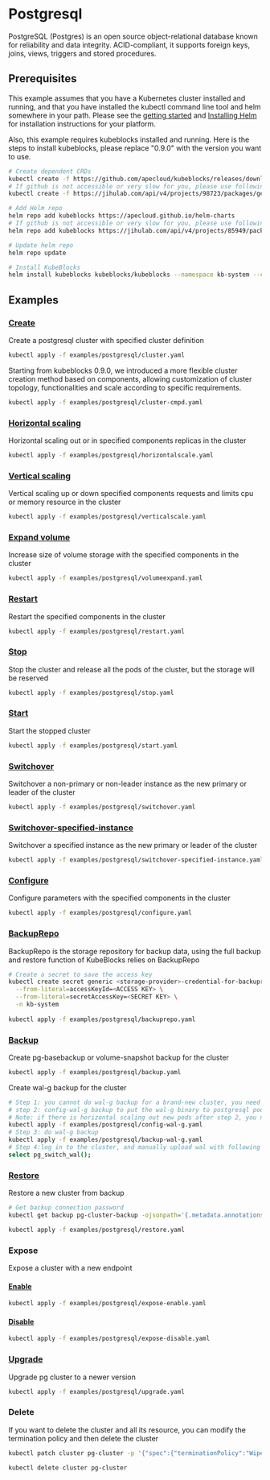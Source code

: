 # Postgresql

PostgreSQL (Postgres) is an open source object-relational database known for reliability and data integrity. ACID-compliant, it supports foreign keys, joins, views, triggers and stored procedures.

## Prerequisites

This example assumes that you have a Kubernetes cluster installed and running, and that you have installed the kubectl command line tool and helm somewhere in your path. Please see the [getting started](https://kubernetes.io/docs/setup/)  and [Installing Helm](https://helm.sh/docs/intro/install/) for installation instructions for your platform.

Also, this example requires kubeblocks installed and running. Here is the steps to install kubeblocks, please replace "0.9.0" with the version you want to use.
```bash
# Create dependent CRDs
kubectl create -f https://github.com/apecloud/kubeblocks/releases/download/v0.9.0/kubeblocks_crds.yaml
# If github is not accessible or very slow for you, please use following command instead
kubectl create -f https://jihulab.com/api/v4/projects/98723/packages/generic/kubeblocks/v0.9.0/kubeblocks_crds.yaml

# Add Helm repo 
helm repo add kubeblocks https://apecloud.github.io/helm-charts
# If github is not accessible or very slow for you, please use following repo instead
helm repo add kubeblocks https://jihulab.com/api/v4/projects/85949/packages/helm/stable

# Update helm repo
helm repo update

# Install KubeBlocks
helm install kubeblocks kubeblocks/kubeblocks --namespace kb-system --create-namespace --version="0.9.0"
```
 

## Examples

### [Create](./../../examples/postgresql/cluster.yaml) 
Create a postgresql cluster with specified cluster definition 
```bash
kubectl apply -f examples/postgresql/cluster.yaml
```
Starting from kubeblocks 0.9.0, we introduced a more flexible cluster creation method based on components, allowing customization of cluster topology, functionalities and scale according to specific requirements.
```bash
kubectl apply -f examples/postgresql/cluster-cmpd.yaml
```
### [Horizontal scaling](./../../examples/postgresql/horizontalscale.yaml)
Horizontal scaling out or in specified components replicas in the cluster
```bash
kubectl apply -f examples/postgresql/horizontalscale.yaml
```

### [Vertical scaling](./../../examples/postgresql/verticalscale.yaml)
Vertical scaling up or down specified components requests and limits cpu or memory resource in the cluster
```bash
kubectl apply -f examples/postgresql/verticalscale.yaml
```

### [Expand volume](./../../examples/postgresql/volumeexpand.yaml)
Increase size of volume storage with the specified components in the cluster
```bash
kubectl apply -f examples/postgresql/volumeexpand.yaml
```

### [Restart](./../../examples/postgresql/restart.yaml)
Restart the specified components in the cluster
```bash
kubectl apply -f examples/postgresql/restart.yaml
```

### [Stop](./../../examples/postgresql/stop.yaml)
Stop the cluster and release all the pods of the cluster, but the storage will be reserved
```bash
kubectl apply -f examples/postgresql/stop.yaml
```

### [Start](./../../examples/postgresql/start.yaml)
Start the stopped cluster
```bash
kubectl apply -f examples/postgresql/start.yaml
```

### [Switchover](./../../examples/postgresql/switchover.yaml)
Switchover a non-primary or non-leader instance as the new primary or leader of the cluster
```bash
kubectl apply -f examples/postgresql/switchover.yaml
```

### [Switchover-specified-instance](./../../examples/postgresql/switchover-specified-instance.yaml)
Switchover a specified instance as the new primary or leader of the cluster
```bash
kubectl apply -f examples/postgresql/switchover-specified-instance.yaml
```

### [Configure](./../../examples/postgresql/configure.yaml)
Configure parameters with the specified components in the cluster
```bash
kubectl apply -f examples/postgresql/configure.yaml
```

### [BackupRepo](./../../examples/postgresql/backuprepo.yaml)
BackupRepo is the storage repository for backup data, using the full backup and restore function of KubeBlocks relies on BackupRepo
```bash
# Create a secret to save the access key
kubectl create secret generic <storage-provider>-credential-for-backuprepo\
  --from-literal=accessKeyId=<ACCESS KEY> \
  --from-literal=secretAccessKey=<SECRET KEY> \
  -n kb-system 
  
kubectl apply -f examples/postgresql/backuprepo.yaml
```

### [Backup](./../../examples/postgresql/backup.yaml)
Create pg-basebackup or volume-snapshot backup for the cluster
```bash
kubectl apply -f examples/postgresql/backup.yaml
```
Create wal-g backup for the cluster
```bash
# Step 1: you cannot do wal-g backup for a brand-new cluster, you need to insert some data before backup
# step 2: config-wal-g backup to put the wal-g binary to postgresql pods and configure the archive_command
# Note: if there is horizontal scaling out new pods after step 2, you need to do config-wal-g again
kubectl apply -f examples/postgresql/config-wal-g.yaml
# Step 3: do wal-g backup
kubectl apply -f examples/postgresql/backup-wal-g.yaml
# Step 4:log in to the cluster, and manually upload wal with following sql statement
select pg_switch_wal();
```

### [Restore](./../../examples/postgresql/restore.yaml)
Restore a new cluster from backup
```bash
# Get backup connection password
kubectl get backup pg-cluster-backup -ojsonpath='{.metadata.annotations.dataprotection\.kubeblocks\.io\/connection-password}' -n default

kubectl apply -f examples/postgresql/restore.yaml
```

### Expose
Expose a cluster with a new endpoint
#### [Enable](./../../examples/postgresql/expose-enable.yaml)
```bash
kubectl apply -f examples/postgresql/expose-enable.yaml
```
#### [Disable](./../../examples/postgresql/expose-disable.yaml)
```bash
kubectl apply -f examples/postgresql/expose-disable.yaml
```

### [Upgrade](./../../examples/postgresql/upgrade.yaml)
Upgrade pg cluster to a newer version
```bash
kubectl apply -f examples/postgresql/upgrade.yaml
```

### Delete
If you want to delete the cluster and all its resource, you can modify the termination policy and then delete the cluster
```bash
kubectl patch cluster pg-cluster -p '{"spec":{"terminationPolicy":"WipeOut"}}' --type="merge"

kubectl delete cluster pg-cluster
```
